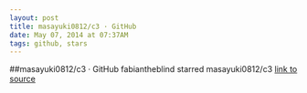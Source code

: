 ```yaml
---
layout: post
title: masayuki0812/c3 · GitHub
date: May 07, 2014 at 07:37AM
tags: github, stars
---
```

##masayuki0812/c3 · GitHub
fabiantheblind starred masayuki0812/c3
[link to source](http://ift.tt/1rRnNgG) 

